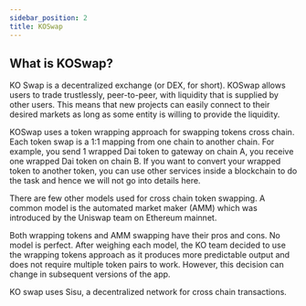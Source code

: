 ```yaml
---
sidebar_position: 2
title: KOSwap
---
```


## What is KOSwap?

KO Swap is a decentralized exchange (or DEX, for short). KOSwap allows users to trade trustlessly, peer-to-peer, with liquidity that is supplied by other users. This means that new projects can easily connect to their desired markets as long as some entity is willing to provide the liquidity.

KOSwap uses a token wrapping approach for swapping tokens cross chain. Each token swap is a 1:1 mapping from one chain to another chain. For example, you send 1 wrapped Dai token to gateway on chain A, you receive one wrapped Dai token on chain B. If you want to convert your wrapped token to another token, you can use other services inside a blockchain to do the task and hence we will not go into details here.

There are few other models used for cross chain token swapping. A common model is the automated market maker (AMM) which was introduced by the Uniswap team on Ethereum mainnet.

Both wrapping tokens and AMM swapping have their pros and cons. No model is perfect. After weighing each model, the KO team decided to use the wrapping tokens approach as it produces more predictable output and does not require multiple token pairs to work. However, this decision can change in subsequent versions of the app.

KO swap uses Sisu, a decentralized network for cross chain transactions.
